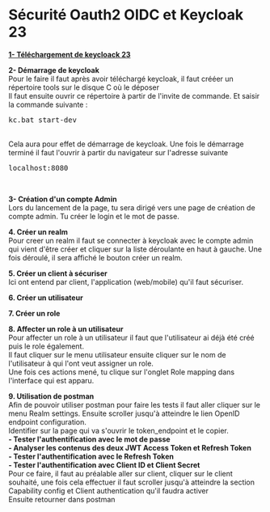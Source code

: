 <h1>Sécurité Oauth2 OIDC et Keycloak 23</h1>
<p>
    <b><a href="https://www.keycloak.org/archive/downloads-23.0.7.html">1- Téléchargement de keycloack 23</a> </b> <br>
    <img src="assets/1.png" alt="">
</p>
<p>
    <b>2- Démarrage de keycloak</b> <br>
    Pour le faire il faut après avoir téléchargé keycloak, il faut crééer un répertoire tools sur le disque C où le déposer <br>
    <img src="assets/2.png" alt=""> <br>
    Il faut ensuite ouvrir ce répertoire à partir de l'invite de commande. Et saisir la commande suivante :
    <pre>kc.bat start-dev</pre><br> Cela aura pour effet de démarrage de keycloak. Une fois le démarrage terminé il faut l'ouvrir à partir du navigateur sur l'adresse suivante <pre>localhost:8080</pre> <br>
    <img src="assets/3.png" alt="">
</p>
<p>
    <b>3- Création d'un compte Admin</b> <br>
    Lors du lancement de la page, tu sera dirigé vers une page de création de compte admin. Tu créer le login et le mot de passe.
    <img src="assets/4.png" alt=""> <br>
    <img src="assets/5.png" alt="">
</p>
<p>
    <b>4. Créer un realm</b> <br>
    Pour creer un realm il faut se connecter à keycloak avec le compte admin qui vient d'être créer et cliquer sur la liste déroulante en haut à gauche. Une fois déroulé, il sera affiché le bouton créer un realm.
    <img src="assets/6.png" alt=""> <br>
    <img src="assets/7.png" alt="">
</p>
<p>
    <b>5. Créer un client à sécuriser</b> <br>
    Ici ont entend par client, l'application (web/mobile) qu'il faut sécuriser. <br>
    <img src="assets/8.png" alt="">
</p>
<p>
    <b>6. Créer un utilisateur</b> <br>
    <img src="assets/9.png" alt="">
</p>
<p>
    <b>7. Créer un role</b> <br>
    <img src="assets/10.png" alt="">
</p>
<p>
    <b>8. Affecter un role à un utilisateur</b> <br>
    Pour affecter un role à un utilisateur il faut que l'utilisateur ai déjà été créé puis le role également. <br>
    Il faut cliquer sur le menu utilisateur ensuite cliquer sur le nom de l'utilisateur à qui l'ont veut assigner un role. <br>
    <img src="assets/11.png" alt=""> <br>
    Une fois ces actions mené, tu clique sur l'onglet Role mapping dans l'interface qui est apparu. <br>
    <img src="assets/12.png" alt=""> <br>
</p>
<p>
    <b>9. Utilisation de postman</b> <br>
    Afin de pouvoir utiliser postman pour faire les tests il faut aller cliquer sur le menu Realm settings. Ensuite scroller jusqu'à atteindre le lien OpenID endpoint configuration.
    <img src="assets/13.png" alt=""> <br>
    Identifier sur la page qui va s'ouvrir le token_endpoint et le copier. <br>
    <img src="assets/14.png" alt=""> <br>
    <b>- Tester l'authentification avec le mot de passe</b> <br>
    <img src="assets/15.png" alt=""> <br>
    <img src="assets/16.png" alt=""> <br>
    <b>- Analyser les contenus des deux JWT Access Token et Refresh Token</b> <br>
    <img src="assets/17.png" alt=""> <br>
    <b>- Tester l'authentification avec le Refresh Token</b> <br>
    <img src="assets/15.png" alt=""> <br>
    <img src="assets/18.png" alt=""> <br>
    <b>- Tester l'authentification avec Client ID et Client Secret</b> <br>
    Pour ce faire, il faut au préalable aller sur client, cliquer sur le client souhaité, une fois cela effectuer il faut scroller jusqu'à atteindre la section Capability config et Client authentication qu'il faudra activer <br>
    <img src="assets/19.png" alt=""> <br>
    Ensuite retourner dans postman <br>
    <img src="assets/15.png" alt=""> <br>
    <img src="assets/20.png" alt=""> <br>
    
</p>